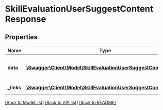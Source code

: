 # SkillEvaluationUserSuggestContentResponse

## Properties
Name | Type | Description | Notes
------------ | ------------- | ------------- | -------------
**data** | [**\Swagger\Client\Model\SkillEvaluationUserSuggestContentData**](SkillEvaluationUserSuggestContentData.md) | List of all retrieved learning courses/plans | 
**_links** | [**\Swagger\Client\Model\SkillEvaluationUserSuggestContentLinks[]**](SkillEvaluationUserSuggestContentLinks.md) | Links to pages | 

[[Back to Model list]](../README.md#documentation-for-models) [[Back to API list]](../README.md#documentation-for-api-endpoints) [[Back to README]](../README.md)


